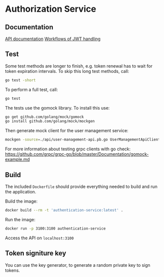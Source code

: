 # Authorization Service

## Documentation

[API documentation](./docs/api.md)
[Workflows of JWT handling](./docs/jwt-token-handling.md)

## Test

Some test methods are longer to finish, e.g. token renewal has to wait for token expiration intervals. To skip this long test methods, call:

```sh
go test -short
```

To perform a full test, call:

```sh
go test
```

The tests use the gomock library. To install this use:

```sh
go get github.com/golang/mock/gomock
go install github.com/golang/mock/mockgen
```

Then generate mock client for the user management service:

```sh
mockgen -source=./api/user-management-api.pb.go UserManagementApiClient > mocks/user-management.go
```

For more information about testing grpc clients with go check: <https://github.com/grpc/grpc-go/blob/master/Documentation/gomock-example.md>

## Build

The included `Dockerfile` should provide everything needed to build and run the application.

Build the image:

```sh
docker build --rm -t 'authentication-service:latest' .
```

Run the image:

```sh
docker run -p 3100:3100 authentication-service
```

Access the API on `localhost:3100`

## Token signiture key

You can use the key generator, to generate a random private key to sign tokens.
